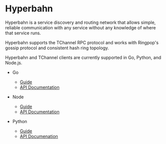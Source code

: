 Hyperbahn
=========

Hyperbahn is a service discovery and routing network that allows simple, reliable
communication with any service without any knowledge of where that service runs.

Hyperbahn supports the TChannel RPC protocol and works with Ringpop's gossip protocol
and consistent hash ring topology.

Hyperbahn and TChannel clients are currently supported in Go, Python, and Node.js.

* Go
    * [Guide](go-guide.md)
    * [API Documentation](http://godoc.org/github.com/uber/hyperbahn-go)


* Node
    * [Guide](http://hyperbahn-node.readthedocs.org/en/latest/GUIDE/)
    * [API Documentation](http://hyperbahn-node.readthedocs.org/en/latest/)


* Python
    * [Guide](http://hyperbahn-python.readthedocs.org/projects/en/latest/guide.html)
    * [API Documenation](http://hyperbahn.readthedocs.org/projects/hyperbahn-python)
